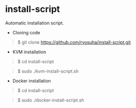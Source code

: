 # install-script

Automatic installation script.

- Cloning code
> $ git clone https://github.com/ryosuha/install-script.git



- KVM installation
> $ cd install-script

> $ sudo ./kvm-install-script.sh

- Docker installation
> $ cd install-script

> $ sudo ./docker-install-script.sh
